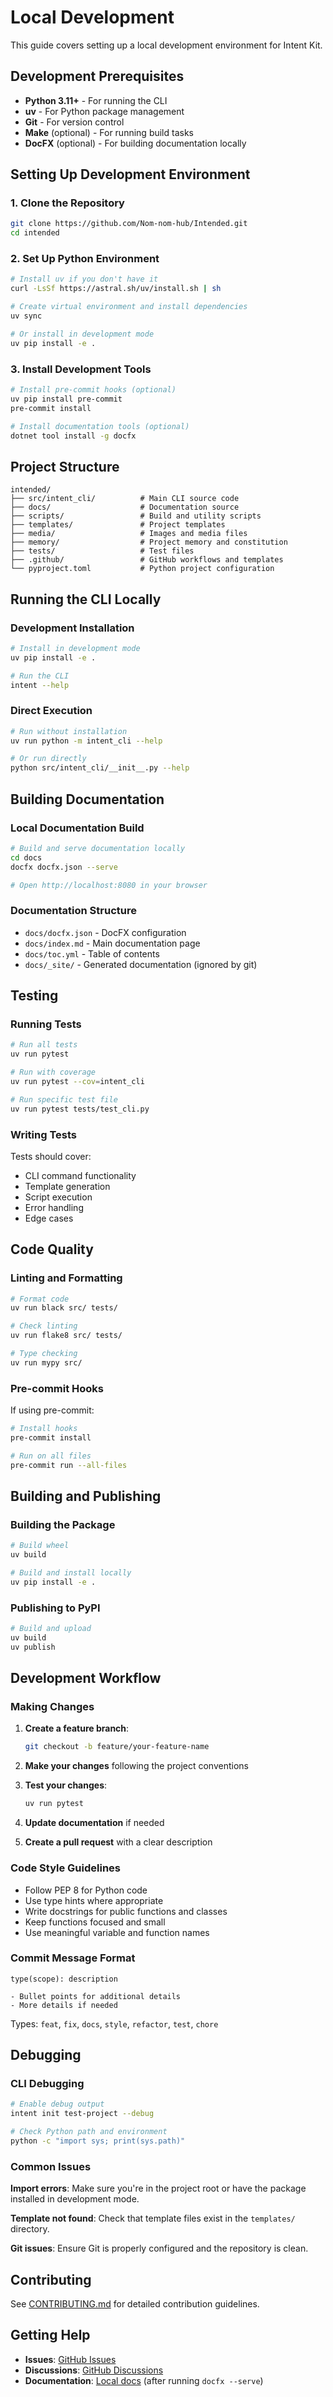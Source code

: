 # Local Development

This guide covers setting up a local development environment for Intent Kit.

## Development Prerequisites

- **Python 3.11+** - For running the CLI
- **uv** - For Python package management
- **Git** - For version control
- **Make** (optional) - For running build tasks
- **DocFX** (optional) - For building documentation locally

## Setting Up Development Environment

### 1. Clone the Repository

```bash
git clone https://github.com/Nom-nom-hub/Intended.git
cd intended
```

### 2. Set Up Python Environment

```bash
# Install uv if you don't have it
curl -LsSf https://astral.sh/uv/install.sh | sh

# Create virtual environment and install dependencies
uv sync

# Or install in development mode
uv pip install -e .
```

### 3. Install Development Tools

```bash
# Install pre-commit hooks (optional)
uv pip install pre-commit
pre-commit install

# Install documentation tools (optional)
dotnet tool install -g docfx
```

## Project Structure

```text
intended/
├── src/intent_cli/          # Main CLI source code
├── docs/                    # Documentation source
├── scripts/                 # Build and utility scripts
├── templates/               # Project templates
├── media/                   # Images and media files
├── memory/                  # Project memory and constitution
├── tests/                   # Test files
├── .github/                 # GitHub workflows and templates
└── pyproject.toml           # Python project configuration
```

## Running the CLI Locally

### Development Installation

```bash
# Install in development mode
uv pip install -e .

# Run the CLI
intent --help
```

### Direct Execution

```bash
# Run without installation
uv run python -m intent_cli --help

# Or run directly
python src/intent_cli/__init__.py --help
```

## Building Documentation

### Local Documentation Build

```bash
# Build and serve documentation locally
cd docs
docfx docfx.json --serve

# Open http://localhost:8080 in your browser
```

### Documentation Structure

- `docs/docfx.json` - DocFX configuration
- `docs/index.md` - Main documentation page
- `docs/toc.yml` - Table of contents
- `docs/_site/` - Generated documentation (ignored by git)

## Testing

### Running Tests

```bash
# Run all tests
uv run pytest

# Run with coverage
uv run pytest --cov=intent_cli

# Run specific test file
uv run pytest tests/test_cli.py
```

### Writing Tests

Tests should cover:

- CLI command functionality
- Template generation
- Script execution
- Error handling
- Edge cases

## Code Quality

### Linting and Formatting

```bash
# Format code
uv run black src/ tests/

# Check linting
uv run flake8 src/ tests/

# Type checking
uv run mypy src/
```

### Pre-commit Hooks

If using pre-commit:

```bash
# Install hooks
pre-commit install

# Run on all files
pre-commit run --all-files
```

## Building and Publishing

### Building the Package

```bash
# Build wheel
uv build

# Build and install locally
uv pip install -e .
```

### Publishing to PyPI

```bash
# Build and upload
uv build
uv publish
```

## Development Workflow

### Making Changes

1. **Create a feature branch**:

   ```bash
   git checkout -b feature/your-feature-name
   ```

2. **Make your changes** following the project conventions

3. **Test your changes**:

   ```bash
   uv run pytest
   ```

4. **Update documentation** if needed

5. **Create a pull request** with a clear description

### Code Style Guidelines

- Follow PEP 8 for Python code
- Use type hints where appropriate
- Write docstrings for public functions and classes
- Keep functions focused and small
- Use meaningful variable and function names

### Commit Message Format

```text
type(scope): description

- Bullet points for additional details
- More details if needed
```

Types: `feat`, `fix`, `docs`, `style`, `refactor`, `test`, `chore`

## Debugging

### CLI Debugging

```bash
# Enable debug output
intent init test-project --debug

# Check Python path and environment
python -c "import sys; print(sys.path)"
```

### Common Issues

**Import errors**: Make sure you're in the project root or have the package installed in development mode.

**Template not found**: Check that template files exist in the `templates/` directory.

**Git issues**: Ensure Git is properly configured and the repository is clean.

## Contributing

See [CONTRIBUTING.md](../CONTRIBUTING.md) for detailed contribution guidelines.

## Getting Help

- **Issues**: [GitHub Issues](https://github.com/Nom-nom-hub/Intended/issues)
- **Discussions**: [GitHub Discussions](https://github.com/Nom-nom-hub/Intended/discussions)
- **Documentation**: [Local docs](http://localhost:8080) (after running `docfx --serve`)
